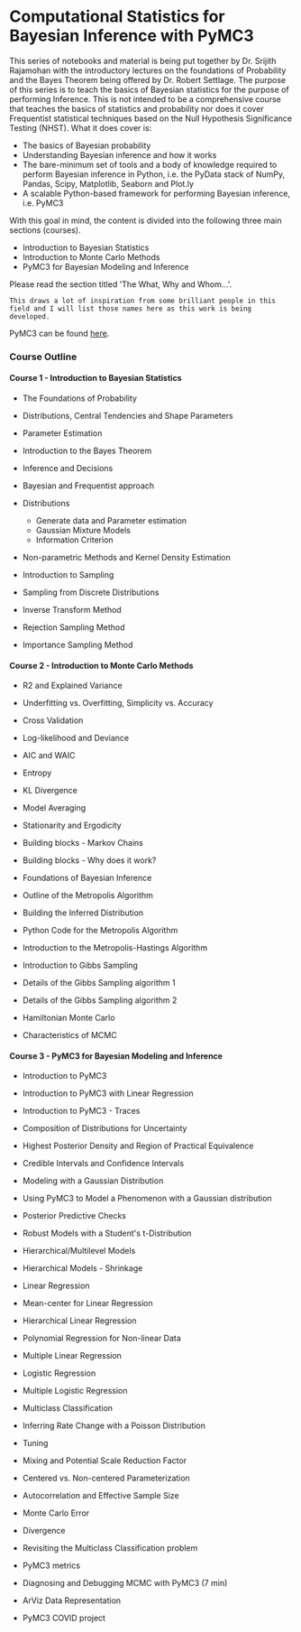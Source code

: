 # Computational Statistics for Bayesian Inference with PyMC3 


This series of notebooks and material is being put together by Dr. Srijith Rajamohan with the introductory lectures on the foundations of Probability and the Bayes Theorem being offered by Dr. Robert Settlage. The purpose of this series is to teach the basics of Bayesian statistics for the purpose of performing Inference. This is not intended to be a comprehensive course that teaches the basics of statistics and probability nor does it cover Frequentist statistical techniques based on the Null Hypothesis Significance Testing (NHST). What it does cover is:

* The basics of Bayesian probability
* Understanding Bayesian inference and how it works
* The bare-minimum set of tools and a body of knowledge required to perform Bayesian inference in Python, i.e. the PyData stack of NumPy, Pandas, Scipy, Matplotlib, Seaborn and Plot.ly
* A scalable Python-based framework for performing Bayesian inference, i.e. PyMC3

With this goal in mind, the content is divided into the following three main sections (courses).

*  Introduction to Bayesian Statistics 
*  Introduction to Monte Carlo Methods
*  PyMC3 for Bayesian Modeling and Inference

Please read the section titled 'The What, Why and Whom...'.

```{note}
This draws a lot of inspiration from some brilliant people in this field and I will list those names here as this work is being developed.
```

PyMC3 can be found [here](https://docs.pymc.io/notebooks/getting_started).

### Course Outline

#### Course 1 - Introduction to Bayesian Statistics

- The Foundations of Probability 

- Distributions, Central Tendencies and Shape Parameters

- Parameter Estimation

- Introduction to the Bayes Theorem

- Inference and Decisions

- Bayesian and Frequentist approach 

- Distributions 
   - Generate data and Parameter estimation 
   - Gaussian Mixture Models
   - Information Criterion 

- Non-parametric Methods and Kernel Density Estimation 

- Introduction to Sampling 

- Sampling from Discrete Distributions 

- Inverse Transform Method 

- Rejection Sampling Method 

- Importance Sampling Method 


#### Course 2 - Introduction to Monte Carlo Methods

- R2 and Explained Variance 

- Underfitting vs. Overfitting, Simplicity vs. Accuracy 

- Cross Validation 

- Log-likelihood and Deviance 

- AIC and WAIC 

- Entropy 

- KL Divergence 

- Model Averaging 

- Stationarity and Ergodicity 

- Building blocks - Markov Chains 

- Building blocks - Why does it work? 

- Foundations of Bayesian Inference 

- Outline of the Metropolis Algorithm 

- Building the Inferred Distribution 

- Python Code for the Metropolis Algorithm 

- Introduction to the Metropolis-Hastings Algorithm 

- Introduction to Gibbs Sampling 

- Details of the Gibbs Sampling algorithm 1 

- Details of the Gibbs Sampling algorithm 2 

- Hamiltonian Monte Carlo 

- Characteristics of MCMC 


#### Course 3 - PyMC3 for Bayesian Modeling and Inference

- Introduction to PyMC3 

- Introduction to PyMC3 with Linear Regression 

- Introduction to PyMC3 - Traces 

- Composition of Distributions for Uncertainty 

- Highest Posterior Density and Region of Practical Equivalence 

- Credible Intervals and Confidence Intervals 

- Modeling with a Gaussian Distribution 

- Using PyMC3 to Model a Phenomenon with a Gaussian distribution 

- Posterior Predictive Checks 

- Robust Models with a Student's t-Distribution 

- Hierarchical/Multilevel Models 

- Hierarchical Models - Shrinkage 

- Linear Regression 

- Mean-center for Linear Regression 

- Hierarchical Linear Regression 

- Polynomial Regression for Non-linear Data 

- Multiple Linear Regression 

- Logistic Regression

- Multiple Logistic Regression 

- Multiclass Classification 

- Inferring Rate Change with a Poisson Distribution 

- Tuning 

- Mixing and Potential Scale Reduction Factor 

- Centered vs. Non-centered Parameterization 

- Autocorrelation and Effective Sample Size 

- Monte Carlo Error 

- Divergence 

- Revisiting the Multiclass Classification problem 

- PyMC3 metrics 

- Diagnosing and Debugging MCMC with PyMC3 (7 min)

- ArViz Data Representation 

- PyMC3 COVID project 
